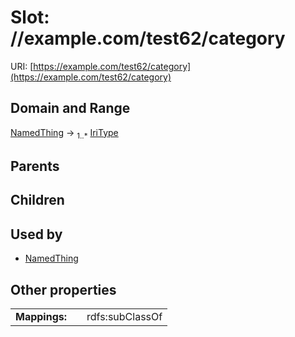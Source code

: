 
# Slot: //example.com/test62/category




URI: [https://example.com/test62/category](https://example.com/test62/category)


## Domain and Range

[NamedThing](NamedThing.md) &#8594;  <sub>1..\*</sub> [IriType](types/IriType.md)

## Parents


## Children


## Used by

 * [NamedThing](NamedThing.md)

## Other properties

|  |  |  |
| --- | --- | --- |
| **Mappings:** | | rdfs:subClassOf |

